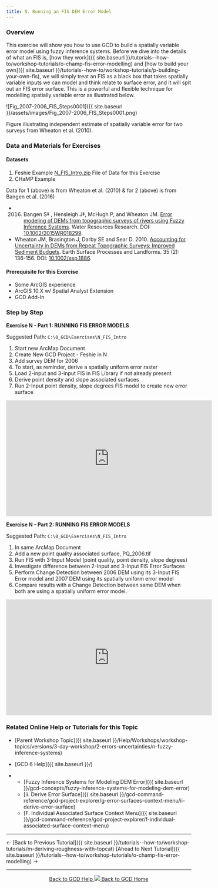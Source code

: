 ```yaml
---
title: N. Running an FIS DEM Error Model
---
```


### Overview

This exercise will show you how to use GCD to build a spatially variable error model using fuzzy inference systems. Before we dive into the details of what an FIS is, [how they work]({{ site.baseurl }}/tutorials--how-to/workshop-tutorials/o-champ-fis-error-modelling) and [how to build your own]({{ site.baseurl }}/tutorials--how-to/workshop-tutorials/p-building-your-own-fis), we will simply treat an FIS as a black box that takes spatially variable inputs we can model and think relate to surface error, and it will spit out an FIS error surface. This is a powerful and flexible technique for modelling spatially variable error as illustrated below.

![Fig_2007-2006_FIS_Steps0001]({{ site.baseurl }}/assets/images/Fig_2007-2006_FIS_Steps0001.png)

 Figure illustrating independent estimate of spatially variable error for two surveys from Wheaton et al. (2010).

### Data and Materials for Exercises

#### Datasets

1. Feshie Example [N_FIS_Intro.zip](http://etalweb.joewheaton.org/etal_workshops/GCD/2015_USU/N_FIS_Intro.zip) File of Data for this Exercise 
2. CHaMP Example

Data for 1 (above) is from Wheaton et al. (2010) & for 2 (above) is from Bangen et al. (2016)

- 2016.  Bangen S‡ , Hensleigh J‡, McHugh P, and Wheaton JM.  [Error modeling of DEMs from topographic surveys of rivers using Fuzzy Inference Systems](https://www.researchgate.net/publication/292210478_Error_modeling_of_DEMs_from_topographic_surveys_of_rivers_using_fuzzy_inference_systems).  Water Resources Research. DOI: [10.1002/2015WR018299](http://dx.doi.org/10.1002/2015WR018299).
- Wheaton JM, Brasington J, Darby SE and Sear D. 2010. [Accounting for Uncertainty in DEMs from Repeat Topographic Surveys: Improved Sediment Budgets](https://www.researchgate.net/publication/227747150_Accounting_for_uncertainty_in_DEMs_from_repeat_topographic_surveys_Improved_sediment_budgets). Earth Surface Processes and Landforms. 35 (2): 136-156. DOI: [10.1002/esp.1886](http://dx.doi.org/10.1002/esp.1886).  

#### Prerequisite for this Exercise

- Some ArcGIS experience
- ArcGIS 10.X w/ Spatial Analyst Extension
- GCD Add-In

### Step by Step

**Exercise N - Part 1: RUNNING FIS ERROR MODELS**

Suggested Path: `C:\0_GCD\Exercises\N_FIS_Intro`

1. Start new ArcMap Document
2. Create New GCD Project - Feshie in N
3. Add survey DEM for 2006
4. To start, as reminder, derive a spatially uniform error raster
5. Load 2-input and 3-input FIS in FIS Library if not already present
6. Derive point density and slope associated surfaces
7. Run 2-Input point density, slope degrees FIS model to create new error surface

<iframe width="560" height="315" src="https://www.youtube.com/embed/Tp2wR20Z5aI" frameborder="0" gesture="media" allow="encrypted-media" allowfullscreen></iframe>

**Exercise N - Part 2: RUNNING FIS ERROR MODELS**

Suggested Path: `C:\0_GCD\Exercises\N_FIS_Intro`

1. In same ArcMap Document
2. Add a new point quality associated surface, PQ_2006.tif
3. Run FIS with 3-Input Model (point quality, point density, slope degrees)
4. Investigate difference between 2-Input and 3-Input FIS Error Surfaces
5. Perform Change Detection between 2006 DEM using its 3-Input FIS Error model and 2007 DEM using its spatially uniform error model
6. Compare results with a Change Detection between same DEM when both are using a spatially uniform error model. 

<iframe width="560" height="315" src="https://www.youtube.com/embed/gdJJ7K-xIh8" frameborder="0" gesture="media" allow="encrypted-media" allowfullscreen></iframe>

### Related Online Help or Tutorials for this Topic

- [Parent Workshop Topic]({{ site.baseurl }}/Help/Workshops/workshop-topics/versions/3-day-workshop/2-errors-uncertainties/n-fuzzy-inference-systems)

- [GCD 6 Help]({{ site.baseurl }}/)

- - [Fuzzy Inference Systems for Modeling DEM Error]({{ site.baseurl }}/gcd-concepts/fuzzy-inference-systems-for-modeling-dem-error)
  - [ii. Derive Error Surface]({{ site.baseurl }}/gcd-command-reference/gcd-project-explorer/g-error-surfaces-context-menu/ii-derive-error-surface)
  - [F. Individual Associated Surface Context Menu]({{ site.baseurl }}/gcd-command-reference/gcd-project-explorer/f-individual-associated-surface-context-menu)

------

← [Back to Previous Tutorial]({{ site.baseurl }}/tutorials--how-to/workshop-tutorials/m-deriving-roughness-with-topcat)        [Ahead to Next Tutorial]({{ site.baseurl }}/tutorials--how-to/workshop-tutorials/o-champ-fis-error-modelling) →

------
<div align="center">
	<a class="hollow button" href="{{ site.baseurl }}/Help"><i class="fa fa-chevron-circle-left"></i>  Back to GCD Help </a>  
	<a class="hollow button" href="{{ site.baseurl }}/"><img src="{{ site.baseurl}}/assets/images/icons/GCDAddIn.png">  Back to GCD Home </a>  
</div>